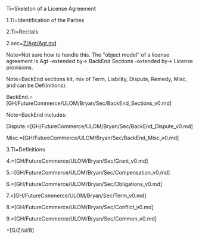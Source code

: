Ti=Skeleton of a License Agreement

1.Ti=Identification of the Parties

2.Ti=Recitals

2.sec=<a href="index.php?action=source&file=Z/Agt/Agt.md">Z/Agt/Agt.md</a>

Note=Not sure how to handle this.  The "object model" of a license agreement is Agt -extended by-> BackEnd Sections -extended by-> License provisions.  

Note=BackEnd sections kit, mix of Term, Liability, Dispute, Remedy, Misc, and can be Def(initions).

BackEnd.=[GH/FutureCommerce/ULOM/Bryan/Sec/BackEnd_Sections_v0.md]

Note=BackEnd includes:

Dispute.=[GH/FutureCommerce/ULOM/Bryan/Sec/BackEnd_Dispute_v0.md]

Misc.=[GH/FutureCommerce/ULOM/Bryan/Sec/BackEnd_Misc_v0.md]

3.Ti=Definitions

4.=[GH/FutureCommerce/ULOM/Bryan/Sec/Grant_v0.md] 

5.=[GH/FutureCommerce/ULOM/Bryan/Sec/Compensation_v0.md] 

6.=[GH/FutureCommerce/ULOM/Bryan/Sec/Obligations_v0.md] 

7.=[GH/FutureCommerce/ULOM/Bryan/Sec/Term_v0.md] 

8.=[GH/FutureCommerce/ULOM/Bryan/Sec/Conflict_v0.md] 

9.=[GH/FutureCommerce/ULOM/Bryan/Sec/Common_v0.md] 

=[G/Z/ol/9]